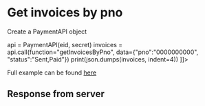 # Get invoices by pno

<tabs>
    <tab title="%code-json%">
<code-block lang="json">
<![CDATA[
{
    "credentials": {
        "id": "%MERCHANT_ID%",
        "hash": "6f64652a1bfc9cef299d1a8d76e10636716cae33ff49998b413f9513968ea86e56a0974535c434bfa26b1a6c9563b93f45e3951a0215e949b1c2c430e9ca790b",
        "version": "%API_VERSION%",
        "client": "%CLIENT_NAME%",
        "language": "sv",
        "time": 1714933179.069521
    },
    "data": {
        "pno": "0000000000",
        "status": "Sent,Paid"
    },
    "function": "getInvoicesByPno"
}
]]>
</code-block>
    </tab>

  <tab title="%code-phplegacy%">
<code-block lang="PHP">
<![CDATA[
// Work in progress
]]>
</code-block>
  </tab>
  <tab title="%code-php%">
<code-block lang="PHP">
<![CDATA[
// Work in progress
]]>
</code-block>
  </tab>
  <tab title="%code-csharp%">
<code-block lang="c#">
<![CDATA[
// Work in progress
]]>
</code-block>
  </tab>
  <tab title="%code-python%">
<code-block lang="Python">
<![CDATA[
from PaymentAPI import PaymentAPI

# Create a PaymentAPI object
api = PaymentAPI(eid, secret)
invoices = api.call(function="getInvoicesByPno", data={"pno":"0000000000", "status":"Sent,Paid"})
print(json.dumps(invoices, indent=4))
]]>
</code-block>

Full example can be found [here](https://github.com/Billmate/QvicklyAPISamples/blob/main/Python/examples/PaymentAPI/getInvoicesByPno.py)

  </tab>
</tabs>

## Response from server
<code-block lang="json">
<![CDATA[
{
    "credentials": {
        "hash": "37790e896e2f78c58cbc7da6bafee4fd987ed1f02a72a5bc5faf79632276291ed34555d1d2d9d8b3858e1d39905efdc8b3148545
dac654a11c2f0d05ff2ae1e5",
        "logid": 1234567
    },
    "data": [
        {
            "status": "Cancelled",
            "name": "Whazzup",
            "invoicedate": "2024-04-19",
            "duedate": "2024-05-03",
            "topay": "0.00",
            "invoiceid_real": "12345",
            "fileurl": "http://www.combain.com/mexc/customerinvoices/2024089017233469726180c4f1b6bce.pdf",
            "balancedue": "0.00",
            "invoicetype": "F",
            "distributor_status": "Cancelled",
            "creditinvoiceid": "",
            "hash": "2024089017233469726180c4f1b6bce",
            "mm3servicesid": "123456",
            "mexcModulesid": "543210",
            "mexcCustomerinvoicesid": "1234567"
        }
    ]
}
]]>
</code-block>

<include from="Snippets-Examples.md" element-id="snippet-footer"></include>